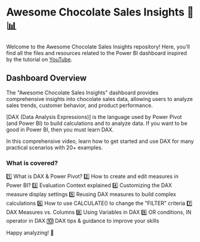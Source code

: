# Awesome Chocolate Sales Insights 🍫📊

Welcome to the Awesome Chocolate Sales Insights repository! Here, you'll find all the files and resources related to the Power BI dashboard inspired by the tutorial on [YouTube](https://www.youtube.com/watch?v=PQ5lALdFHCU&t=1s). 

## Dashboard Overview
The "Awesome Chocolate Sales Insights" dashboard provides comprehensive insights into chocolate sales data, allowing users to analyze sales trends, customer behavior, and product performance.

[DAX (Data Analysis Expressions)] is the language used by Power Pivot (and Power BI) to build calculations and to analyze data. If you want to be good in Power BI, then you must learn DAX.

In this comprehensive video, learn how to get started and use DAX for many practical scenarios with 20+ examples. 
### What is covered?
1️⃣ What is DAX & Power Pivot?
2️⃣ How to create and edit measures in Power BI?
3️⃣ Evaluation Context explained
4️⃣ Customizing the DAX measure display settings
5️⃣ Reusing DAX measures to build complex calculations
6️⃣ How to use CALCULATE() to change the "FILTER" criteria
7️⃣ DAX Measures vs. Columns
8️⃣ Using Variables in DAX
9️⃣ OR conditions, IN operator in DAX
🔟 DAX tips & guidance to improve your skills


Happy analyzing! 🚀
